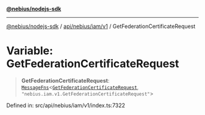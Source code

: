 [**@nebius/nodejs-sdk**](../../../../../README.md)

---

[@nebius/nodejs-sdk](../../../../../README.md) / [api/nebius/iam/v1](../README.md) / GetFederationCertificateRequest

# Variable: GetFederationCertificateRequest

> **GetFederationCertificateRequest**: [`MessageFns`](../../../../../runtime/protos/core/interfaces/MessageFns.md)\<[`GetFederationCertificateRequest`](../interfaces/GetFederationCertificateRequest.md), `"nebius.iam.v1.GetFederationCertificateRequest"`\>

Defined in: src/api/nebius/iam/v1/index.ts:7322

